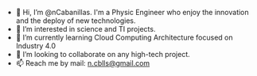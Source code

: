 - 👋 Hi, I’m @nCabanillas. I'm a Physic Engineer who enjoy the innovation and the deploy of new technologies.
- 👀 I’m interested in science and TI projects.
- 🌱 I’m currently learning Cloud Computing Architecture focused on Industry 4.0
- 💞️ I’m looking to collaborate on any high-tech project.
- 📫 Reach me by mail: n.cblls@gmail.com

<!---
nCabanillas/nCabanillas is a ✨ special ✨ repository because its `README.md` (this file) appears on your GitHub profile.
You can click the Preview link to take a look at your changes.
--->
